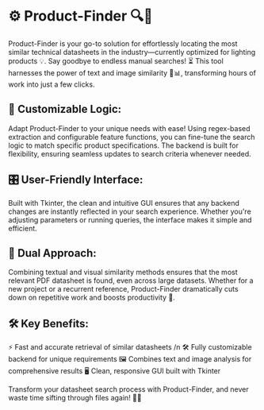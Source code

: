 # ⚙️ Product-Finder 🔍📄
Product-Finder is your go-to solution for effortlessly locating the most similar technical datasheets in the industry—currently optimized for lighting products 💡. Say goodbye to endless manual searches! ⏳ This tool harnesses the power of text and image similarity 🧠📊, transforming hours of work into just a few clicks.

## 🔧 Customizable Logic:
Adapt Product-Finder to your unique needs with ease! Using regex-based extraction and configurable feature functions, you can fine-tune the search logic to match specific product specifications. The backend is built for flexibility, ensuring seamless updates to search criteria whenever needed.

## 🎛️ User-Friendly Interface:
Built with Tkinter, the clean and intuitive GUI ensures that any backend changes are instantly reflected in your search experience. Whether you're adjusting parameters or running queries, the interface makes it simple and efficient.

## 🔗 Dual Approach:
Combining textual and visual similarity methods ensures that the most relevant PDF datasheet is found, even across large datasets. Whether for a new project or a recurrent reference, Product-Finder dramatically cuts down on repetitive work and boosts productivity 🚀.

## 🛠️ Key Benefits:

⚡ Fast and accurate retrieval of similar datasheets /n
🛠️ Fully customizable backend for unique requirements
🖼️ Combines text and image analysis for comprehensive results
🖥️ Clean, responsive GUI built with Tkinter

Transform your datasheet search process with Product-Finder, and never waste time sifting through files again! 📁✨
